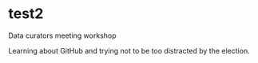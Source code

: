 # test2
Data curators meeting workshop

Learning about GitHub and trying not to be too distracted by the election. 


